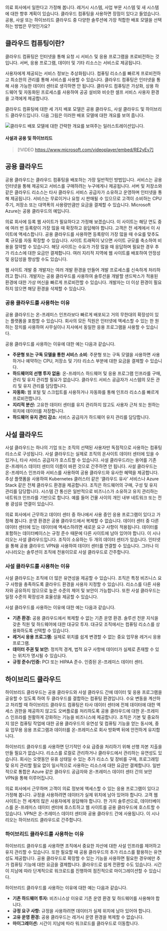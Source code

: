 의료 회사에서 일한다고 가정해 봅니다. 레거시 시스템, 사업 부문 시스템 및 새 시스템에 대한 향후 계획이 있습니다. 클라우드 컴퓨팅을 사용하면 장점이 있다고 들었습니다. 공용, 사설 또는 하이브리드 클라우드 중 다양한 솔루션에 가장 적합한 배포 모델을 선택하는 방법은 무엇인가요?

## <a name="what-is-cloud-computing"></a>클라우드 컴퓨팅이란?

클라우드 컴퓨팅은 인터넷을 통해 요청 시 서비스 및 응용 프로그램을 프로비전하는 것입니다. 서버, 응용 프로그램, 데이터 및 기타 리소스는 서비스로 제공됩니다. 

사용자에게 제공되는 서비스 정보는 추상화됩니다. 컴퓨팅 리소스를 빠르게 프로비전하고 최소한의 관리를 통해 서비스를 사용할 수 있습니다. 클라우드 컴퓨팅은 인터넷을 통해 사용 가능한 데이터 센터로 생각하면 안 됩니다. 클라우드 컴퓨팅은 가상화, 상용 하드웨어 및 자동화된 프로세스를 사용하여 공공 설비와 비슷한 셀프 서비스 사용자 환경을 고객에게 제공합니다.

클라우드 컴퓨팅에 대한 세 가지 배포 모델은 공용 클라우드, 사설 클라우드 및 하이브리드 클라우드입니다. 다음 그림은 이러한 배포 모델에 대한 개요를 보여 줍니다.

![클라우드 배포 모델에 대한 간략한 개요를 보여주는 일러스트레이션입니다.](../media/2-cloud-deployment.png)

#### <a name="public-versus-private-versus-hybrid"></a>사설과 공용 및 하이브리드

> [!VIDEO https://www.microsoft.com/videoplayer/embed/RE2yEv7]

## <a name="public-cloud"></a>공용 클라우드

공용 클라우드는 클라우드 컴퓨팅을 배포하는 가장 일반적인 방법입니다. 서비스는 공용 인터넷을 통해 제공되고 서비스를 구매하려는 누구에게나 제공됩니다. 서버 및 저장소와 같은 클라우드 리소스는 타사 클라우드 서비스 공급자가 소유하고 운영하며 인터넷을 통해 제공됩니다. 서비스는 무료이거나 요청 시 판매될 수 있으므로 고객이 소비하는 CPU 주기, 저장소 또는 대역폭의 사용량만큼만 요금을 결제할 수 있습니다. Microsoft Azure는 공용 클라우드의 예입니다. 

의료 회사에 등록 웹 사이트가 필요하다고 가정해 보겠습니다. 이 사이트는 해당 연도 중에 여러 번 등록량이 가장 많을 때 확장하고 응답해야 합니다. 고객은 전 세계에서 이 사이트에 액세스합니다. 공용 클라우드를 사용하면 등록량이 가장 많을 때 수요를 맞추도록 규모를 자동 확장할 수 있습니다. 사이트 트래픽이 낮으면 사이트 규모를 축소하여 비용을 절약할 수 있습니다. 해당 사이트는 수요가 가장 많을 때 응답하며 필요한 경우 추가 리소스에 대한 요금만 결제합니다. 여러 지리적 지역에 웹 사이트를 배포하여 안정성 및 응답성을 향상할 수도 있습니다.

웹 사이트 개발 중 개발자는 여러 개발 환경을 만들어 개발 프로세스를 신속하게 처리하려고 합니다. 개발자는 공용 클라우드를 사용하여 솔루션을 개발할 샌드박스가 적용된 환경에 대한 가상 머신을 빠르게 프로비전할 수 있습니다. 개발자는 더 이상 환경이 필요하지 않으면 해당 환경을 삭제할 수 있습니다.

### <a name="why-public-cloud"></a>공용 클라우드를 사용하는 이유

공용 클라우드는 온-프레미스 인프라보다 빠르게 배포되고 거의 무한대의 확장성이 있는 플랫폼을 포함할 수 있습니다. 회사의 모든 직원은 인터넷에 액세스할 수 있는 한 원하는 장치를 사용하여 사무실이나 지사에서 동일한 응용 프로그램을 사용할 수 있습니다. 

공용 클라우드를 사용하는 이유에 대한 예는 다음과 같습니다.

- **주문형 또는 구독 모델을 통한 서비스 소비**: 주문형 또는 구독 모델을 사용하면 사용하거나 예약하는 CPU, 저장소 및 기타 리소스 부분에 대한 요금을 결제할 수 있습니다.
- **하드웨어의 선행 투자 없음**: 온-프레미스 하드웨어 및 응용 프로그램 인프라를 구매, 관리 및 유지 관리할 필요가 없습니다. 클라우드 서비스 공급자가 시스템의 모든 관리 및 유지 관리를 담당합니다. 
- **자동화:** 웹 포털 및 스크립트를 사용하거나 자동화를 통해 인프라 리소스를 빠르게 프로비전합니다. 
- **지리적 분산:** 고유한 데이터 센터를 유지 관리하지 않고도 사용자 근처 또는 원하는 위치에 데이터를 저장합니다.
- **하드웨어 유지 관리 감소**: 서비스 공급자가 하드웨어 유지 관리를 담당합니다.

## <a name="private-cloud"></a>사설 클라우드

사설 클라우드는 하나의 기업 또는 조직의 선택된 사용자만 독점적으로 사용하는 컴퓨팅 리소스로 구성됩니다. 사설 클라우드는 실제로 조직의 온사이트 데이터 센터에 있을 수 있거나, 타사 서비스 공급자가 호스트할 수 있습니다. 사설 클라우드라는 용어를 기존 온-프레미스 데이터 센터의 이름이 바뀐 것으로 간주하면 안 됩니다. 사설 클라우드는 온-프레미스 인프라와 서비스를 사용하여 공용 클라우드와 유사한 혜택을 제공합니다. 추상 플랫폼을 사용하여 Kubernetes 클러스터 같은 ‘클라우드 유사’ 서비스나 Azure Stack 같은 전체 클라우드 환경을 제공합니다. 조직은 하드웨어의 구매, 구성 및 유지 관리를 담당합니다. 시스템 간 통신은 일반적으로 비즈니스가 소유하고 유지 관리하는 네트워크 인프라를 기반으로 합니다. 예를 들어 건물 사이의 개인 내부 네트워크 또는 전용 광섬유 연결이 있습니다.

의료 회사에서 근무하고 데이터 센터 중 하나에서 사용 중인 응용 프로그램이 있다고 가정해 봅니다. 운영 환경은 공용 클라우드에서 복제할 수 없습니다. 데이터 센터 중 다른 데이터 센터에 있는 데이터에 액세스하려면 새로운 요구 사항이 적용됩니다. 데이터를 포함하는 데이터베이스는 규정 준수 때문에 다른 사이트에 남아 있어야 합니다. 이 시나리오는 사설 클라우드입니다. 조직이 소유하는 두 개의 데이터 센터가 있습니다. 인터넷을 통해 공용 클라우드 VPN을 사용하여 데이터 센터를 연결할 수 있습니다. 그러나 이 시나리오는 솔루션이 조직에 전용이므로 사설 클라우드로 간주합니다.

### <a name="why-private-cloud"></a>사설 클라우드를 사용하는 이유

사설 클라우드는 조직에 더 많은 유연성을 제공할 수 있습니다. 조직은 특정 비즈니스 요구 사항을 충족하도록 클라우드 환경을 사용자 지정할 수 있습니다. 리소스를 다른 사용자와 공유하지 않으므로 높은 수준의 제어 및 보안이 가능합니다. 또한 사설 클라우드는 일정 수준의 확장성과 효율성을 제공할 수 있습니다.

사설 클라우드를 사용하는 이유에 대한 예는 다음과 같습니다.

- **기존 환경:** 공용 클라우드에서 복제할 수 없는 기존 운영 환경. 솔루션 전문 지식을 갖춘 직원 및 하드웨어에 대한 대규모 투자. 대규모 조직에서는 컴퓨팅 리소스를 상용화하도록 선택할 수 있습니다.
- **레거시 응용 프로그램:** 실제로 위치를 쉽게 변경할 수 없는 중요 업무용 레거시 응용 프로그램.
- **데이터 주권 및 보안:** 정치적 경계, 법적 요구 사항에 데이터가 실제로 존재할 수 있는 위치가 명시될 수 있습니다.
- **규정 준수/인증:** PCI 또는 HIPAA 준수. 인증된 온-프레미스 데이터 센터.

## <a name="hybrid-cloud"></a>하이브리드 클라우드

하이브리드 클라우드는 공용 클라우드와 사설 클라우드 간에 데이터 및 응용 프로그램을 공유할 수 있도록 하여 두 클라우드를 결합하는 컴퓨팅 환경입니다. 수요 변동을 계산하고 처리할 때 하이브리드 클라우드 컴퓨팅은 타사 데이터 센터에 전체 데이터에 대한 액세스 권한을 제공하지 않고도 오버플로를 처리하도록 공용 클라우드에 대한 온-프레미스 인프라를 원활하게 강화하는 기능을 비즈니스에 제공합니다. 조직은 기본 및 중요하지 않은 컴퓨팅 작업에 대한 공용 클라우드의 유연성 및 컴퓨팅 기능을 얻는 동시에, 중요 업무용 응용 프로그램과 데이터를 온-프레미스로 회사 방화벽 뒤에 안전하게 유지합니다.

하이브리드 클라우드를 사용하면 단기적인 수요 급증을 처리하기 위해 선행 자본 지출을 만들 필요가 없습니다. 리소스를 로컬로 관리하거나 클라우드에서 관리하는 유연성도 있습니다. 회사는 오랫동안 유휴 상태일 수 있는 추가 리소스 및 장비를 구매, 프로그래밍 및 유지 관리할 필요 없이 일시적으로 사용하는 리소스에 대한 요금만 결제합니다. 일반적으로 통합은 Azure 같은 클라우드 공급자와 온-프레미스 데이터 센터 간의 보안 VPN을 통해 이루어집니다.

의료 회사에서 근무하며 고객이 의료 정보에 액세스할 수 있는 응용 프로그램이 있다고 가정해 봅니다. 규정을 사용하려면 데이터가 실제 위치에 남아 있어야 합니다. 고객 웹 사이트는 전 세계의 많은 사용자에게 응답해야 합니다.  한 가지 솔루션으로, 데이터베이스를 온-프레미스 데이터 센터에 호스트하고 웹 사이트를 공용 클라우드에 호스트할 수 있습니다. VPN은 온-프레미스 데이터 센터와 공용 클라우드 간에 사용됩니다. 이 시나리오는 하이브리드 클라우드로 간주합니다.

### <a name="why-hybrid-cloud"></a>하이브리드 클라우드를 사용하는 이유

하이브리드 클라우드를 사용하면 조직에서 중요한 자산에 대한 사설 인프라를 제어하고 유지 관리할 수 있습니다. 또한 필요할 때 공용 클라우드의 추가 리소스를 활용하는 유연성도 제공합니다. 공용 클라우드로 확장할 수 있는 기능을 사용하면 필요한 경우에만 추가 컴퓨팅 기능에 대한 요금을 결제합니다. 클라우드로 쉽게 전환할 수도 있습니다. 시간이 지남에 따라 단계적으로 워크로드를 진행하여 점진적으로 마이그레이션할 수 있습니다.

하이브리드 클라우드를 사용하는 이유에 대한 예는 다음과 같습니다.

- **기존 하드웨어 투자:** 비즈니스상 이유로 기존 운영 환경 및 하드웨어를 사용해야 합니다.
- **규정 요구 사항:** 규정을 사용하려면 데이터가 실제 위치에 남아 있어야 합니다.
- **고유 운영 환경:** 공용 클라우드는 레거시 운영 환경을 복제할 수 없습니다.
- **마이그레이션:** 시간이 지남에 따라 워크로드를 클라우드로 이동합니다.
